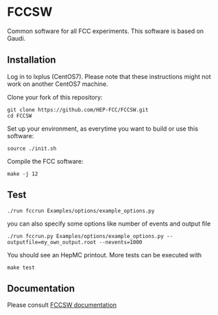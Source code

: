 FCCSW
=====

Common software for all FCC experiments.
This software is based on Gaudi.



Installation
------------


Log in to lxplus (CentOS7). Please note that these instructions might not work on another CentOS7 machine.

Clone your fork of this repository:

~~~{.sh}
git clone https://github.com/HEP-FCC/FCCSW.git
cd FCCSW
~~~

Set up your environment, as everytime you want to build or use this software:

~~~{.sh}
source ./init.sh
~~~

Compile the FCC software:

~~~{.sh}
make -j 12
~~~

Test
----

~~~{.sh}
./run fccrun Examples/options/example_options.py
~~~

you can also specify some options like number of events and output file
~~~{.sh}
./run fccrun.py Examples/options/example_options.py --outputfile=my_own_output.root --nevents=1000
~~~

You should see an HepMC printout. More tests can be executed with

~~~{.sh}
make test
~~~


Documentation
----

Please consult [FCCSW documentation](http://hep-fcc.github.io/FCCSW/)
